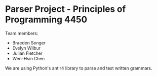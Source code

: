 # **Parser Project - Principles of Programming 4450**
Team members: 
* Braeden Songer
* Evelyn Wilbur
* Julian Fletcher
* Wen-Hsin Chen


We are using Python's antlr4 library to parse and test written grammars. 
